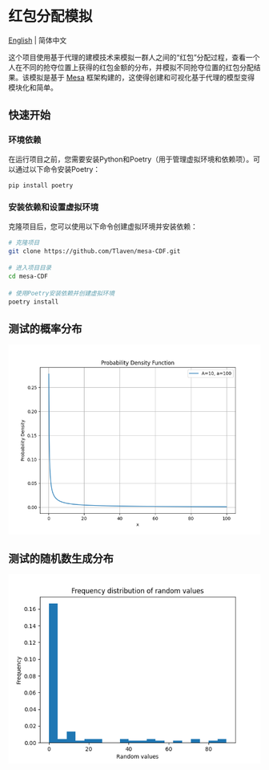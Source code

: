 # 红包分配模拟

[English](./README-en.md) | 简体中文

这个项目使用基于代理的建模技术来模拟一群人之间的“红包”分配过程，查看一个人在不同的抢夺位置上获得的红包金额的分布，并模拟不同抢夺位置的红包分配结果。该模拟是基于 [Mesa](https://mesa.readthedocs.io/en/stable/) 框架构建的，这使得创建和可视化基于代理的模型变得模块化和简单。

## 快速开始
### 环境依赖

在运行项目之前，您需要安装Python和Poetry（用于管理虚拟环境和依赖项）。可以通过以下命令安装Poetry：

```bash
pip install poetry
```

### 安装依赖和设置虚拟环境

克隆项目后，您可以使用以下命令创建虚拟环境并安装依赖：

```bash
# 克隆项目
git clone https://github.com/Tlaven/mesa-CDF.git

# 进入项目目录
cd mesa-CDF

# 使用Poetry安装依赖并创建虚拟环境
poetry install
```

## 测试的概率分布
![测试的概率分布情况](./images/PDF_test.png)

## 测试的随机数生成分布
![测试的随机数生成分布情况](./images/CDF_test.png)
